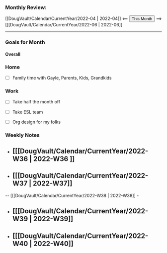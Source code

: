 ### Monthly Review:

[[DougVault/Calendar/CurrentYear/2022-04 | 2022-04]] <== <button class="date_button_today">This Month</button> ==> [[[DougVault/Calendar/CurrentYear/2022-06 | 2022-06]]

---

### Goals for Month

#### Overall


### Home
- [ ] Family time with Gayle, Parents, Kids, Grandkids


### Work
- [ ] Take half the month off
- [ ] Take ESL team
- [ ] Org design for my folks


### Weekly Notes
- [[[DougVault/Calendar/CurrentYear/2022-W36 | 2022-W36 ]]
	- 
- [[[DougVault/Calendar/CurrentYear/2022-W37 | 2022-W37]]
	- 
-- [[[DougVault/Calendar/CurrentYear/2022-W38 | 2022-W38]]
	- 
- [[[DougVault/Calendar/CurrentYear/2022-W39 | 2022-W39]]
	- 
- [[[DougVault/Calendar/CurrentYear/2022-W40 | 2022-W40]]
	- 


